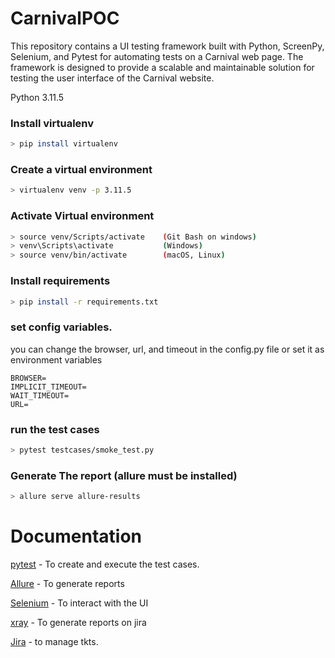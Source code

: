 # CarnivalPOC
This repository contains a UI testing framework built with Python, ScreenPy, Selenium, and Pytest for automating tests on a Carnival web page. The framework is designed to provide a scalable and maintainable solution for testing the user interface of the Carnival website.


Python 3.11.5

### Install virtualenv
```sh
> pip install virtualenv
```

### Create a virtual environment 
```sh
> virtualenv venv -p 3.11.5
```

### Activate Virtual environment
```sh
> source venv/Scripts/activate    (Git Bash on windows)
> venv\Scripts\activate           (Windows)
> source venv/bin/activate        (macOS, Linux)
``` 

### Install requirements
```sh
> pip install -r requirements.txt
```

### set config variables.

you can change the browser, url, and timeout in the config.py file or set it as environment variables
```
BROWSER=
IMPLICIT_TIMEOUT=
WAIT_TIMEOUT=
URL= 
```

### run the test cases 
```sh
> pytest testcases/smoke_test.py 
```

### Generate The report (allure must be installed)
```sh
> allure serve allure-results
```


# Documentation
[pytest](https://docs.pytest.org/en/7.1.x/contents.html) - To create and execute the test cases.

[Allure](https://allurereport.org/docs/pytest/) - To generate reports

[Selenium](https://www.selenium.dev/documentation/) - To interact with the UI

[xray](https://www.getxray.app/blog/xray-test-management-for-jira) - To generate reports on jira

[Jira](https://rrrenjifo.atlassian.net/jira/software/c/projects/FR/boards/7) - to manage tkts.
